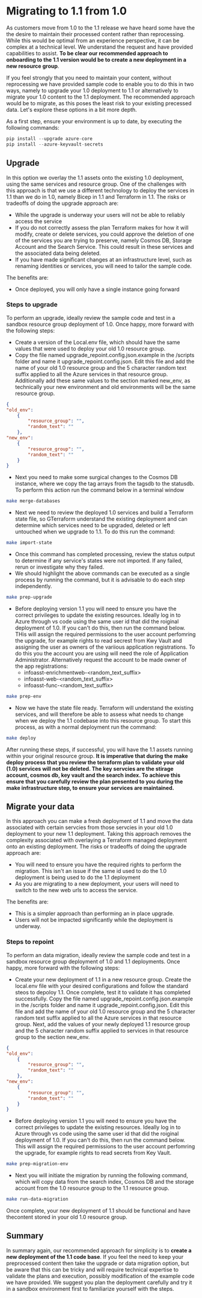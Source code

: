 # Migrating to 1.1 from 1.0

As customers move from 1.0 to the 1.1 release we have heard some have the the desire to maintain their processed content rather than reprocessing. While this would be optimal from an experience perspective, it can be complex at a technical level. We understand the request and have provided capabilities to assist. **To be clear our recommended approach to onboarding to the 1.1 version would be to create a new deployment in a new resource group**. 

If you feel strongly that you need to maintain your content, without reprocessing we have provided sample code to enable you to do this in two ways, namely to upgrade your 1.0 deployment to 1.1 or alternatively to migrate your 1.0 content to the 1.1 deployment. The recommended approach would be to migrate, as this poses the least risk to your existing precessed data. Let's explore these options in a bit more depth.

As a first step, ensure your environment is up to date, by executing the following commands:

```python
pip install --upgrade azure-core
pip install --azure-keyvault-secrets
```

## Upgrade 
In this option we overlay the 1.1 assets onto the existing 1.0 deployment, using the same services and resource group. One of the challenges with this approach is that we use a different technology to deploy the services in 1.1 than we do in 1.0, namely Bicep in 1.1 and Terraform in 1.1. The risks or tradeoffs of doing the upgrade approach are:
- While the upgrade is underway your users will not be able to reliably access the service
- If you do not correctly assess the plan Terraform makes for how it will modify, create or delete services, you could approve the deletion of one of the services you are trying to preserve, namely Cosmos DB, Storage Account and the Search Service. This could result in these services and the associated   data being deleted.
- If you have made significant changes at an infrastructure level, such as renaming identities or services, you will need to tailor the sample code.

The benefits are:
- Once deployed, you will only have a single instance going forward

### Steps to upgrade
To perform an upgrade, ideally review the sample code and test in a sandbox resource group deployment of 1.0. Once happy, more forward with the following steps:
- Create a version of the Local.env file, which should have the same values that were used to deploy your old 1.0 resource group.
- Copy the file named upgrade_repoint.config.json.example in the /scripts folder and name it upgrade_repoint.config.json. Edit this file and add the name of your old 1.0 resource group and the 5 character random text suffix applied to all the Azure services in that resource group. Additionally add these same values to the section marked new_env, as technically your new environment and old environments will be the same resource group.

```json
{
"old_env":
    {
        "resource_group": "",
        "random_text": ""
    },
"new_env":
    {
        "resource_group": "",
        "random_text": ""
    }
}
```
- Next you need to make some surgical changes to the Cosmos DB instance, where we copy the tag arrays from the tagsdb to the statusdb. To perform this action run the command below in a terminal window
```bash
make merge-databases
```
- Next we need to review the deployed 1.0 services and build a Terraform state file, so GTerraform understand the existing deployment and can determine which services need to be upgraded, deleted or left untouched when we upgrade to 1.1. To do this run the command:
```bash
make import-state
```
- Once this command has completed processing, review the status output to determine if any service's states were not imported. If any failed, rerun or investigate why they failed.
- We should highlight the above commands can be executed as a single process by running the command, but it is advisable to do each step independently.
```bash
make prep-upgrade
```
- Before deploying version 1.1 you will need to ensure you have the correct privileges to update the existing resources. Ideally log in to Azure through vs code using the same user id that did the roiginal deployment of 1.0. If you can't do this, then run the command below. THis will assign the required permissions to the user account perfomring the upgrade, for example rights to read secrest from Kwy Vault and assigning the user as owners of the variious application registrations. To do this you the account you are using will need the role of Application Administrator. Alternatively request the account to be made owner of the app registrations:
    - infoasst-enrichmentweb-<random_text_suffix>
    - infoasst-web-<random_text_suffix>
    - infoasst-func-<random_text_suffix> 
```bash
make prep-env
```
- Now we have the state file ready. Terraform will understand the existing services, and will therefore be able to assess what needs to change when we deploy the 1.1 codebase into this resource group. To start this process, as with a normal deployment run the command:
```bash
make deploy
```
After running these steps, if successful, you will have the 1.1 assets running within your original resource group. **It is imperative that during the make deploy process that you review the terraform plan to validate your old (1.0) services will not be deleted. The key servcies are the stirage account, cosmos db, key vault and the search index. To achieve this ensure that you carefully review the plan presented to you during the make infrastructure step, to ensure your services are maintained.**

## Migrate your data
In this approach you can make a fresh deployment of 1.1 and move the data associated with certain servcies from those servcies in your old 1.0 deployment to your new 1.1 deployment. Taking this approach removes the complexity associated with overlaying a Terraform managed deployment onto an existing deployment. The risks or tradeoffs of doing the upgrade approach are:
- You will need to ensure you have the required rights to perform the migration. This isn't an issue if the same id used to do the 1.0 deployment is being used to do the 1.1 deployment
- As you are migrating to a new deployment, your users will need to switch to the new web urls to access the service. 

The benefits are:
- This is a simpler approach than performing an in place upgrade.
- Users will not be impacted significantly while the deployment is underway.

### Steps to repoint
To perform an data migration, ideally review the sample code and test in a sandbox resource group deployment of 1.0 and 1.1 deployments. Once happy, more forward with the following steps:
- Create your new deployment of 1.1 in a new resource group. Create the local.env file with your desired configurations and follow the standard steos to depoloy 1.1. Once complete, test it to validate it has completed successfully. 
Copy the file named upgrade_repoint.config.json.example in the /scripts folder and name it upgrade_repoint.config.json. Edit this file and add the name of your old 1.0 resource group and the 5 character random text suffix applied to all the Azure services in that resource group. Next, add the values of your newly deployed 1.1 resource group and the 5 character random suffix applied to services in that resource group to the section new_env.

```json
{
"old_env":
    {
        "resource_group": "",
        "random_text": ""
    },
"new_env":
    {
        "resource_group": "",
        "random_text": ""
    }
}
```
- Before deploying version 1.1 you will need to ensure you have the correct privileges to update the existing resources. Ideally log in to Azure through vs code using the same user id that did the roiginal deployment of 1.0. If you can't do this, then run the command below. This will assign the required permissions to the user account perfomring the upgrade, for example rights to read secrets from Key Vault.
```bash
make prep-migration-env
```
- Next you will initiate the migration by running the following command, which will copy data from the search index, Cosmos DB and the storage account from the 1.0 resource group to the 1.1 resource group.
```bash
make run-data-migration
```

Once complete, your new deployment of 1.1 should be functional and have thecontent stored in your old 1.0 resource group.

## Summary
In summary again, our recommended approach for simplicity is to **create a new deployment of the 1.1 code base**. If you feel the need to keep your preprocessed content then take the upgrade or data migration option, but be aware that this can be tricky and will require technical expertise to validate the plans and execution, possibly modification of the example code we have provided. We suggest you plan the deployment carefully and try it in a sandbox environment first to familiarize yourself with the steps.